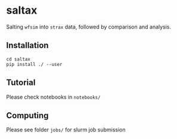 # saltax
Salting `wfsim` into `strax` data, followed by comparison and analysis.

## Installation
```
cd saltax
pip install ./ --user
```
## Tutorial
Please check notebooks in `notebooks/`

## Computing
Please see folder `jobs/` for slurm job submission
